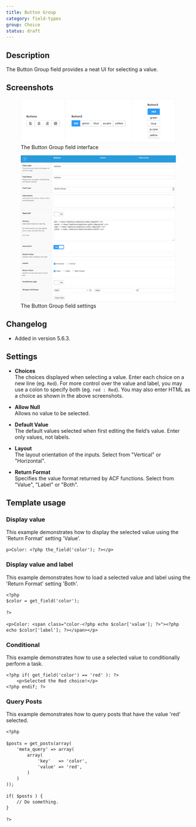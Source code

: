 ```yaml
---
title: Button Group
category: field-types
group: Choice
status: draft
---
```


## Description
The Button Group field provides a neat UI for selecting a value.

## Screenshots
<div class="gallery">
	<figure>
		<a href="https://raw.githubusercontent.com/AdvancedCustomFields/docs/master/assets/acf-button-group-field-interface.png">
			<img src="https://raw.githubusercontent.com/AdvancedCustomFields/docs/master/assets/acf-button-group-field-interface.png" alt="Three examples of button group field controlling alignment, and colors of buttons" />
		</a>
		<figcaption>The Button Group field interface</figcaption>
	</figure>
	<figure>
		<a href="https://raw.githubusercontent.com/AdvancedCustomFields/docs/master/assets/acf-button-group-field-settings.png">
			<img src="https://raw.githubusercontent.com/AdvancedCustomFields/docs/master/assets/acf-button-group-field-settings.png" alt="List of field settings shown when setting up a Button Group field" />
		</a>
		<figcaption>The Button Group field settings</figcaption>
	</figure>
</div>

## Changelog
- Added in version 5.6.3.

## Settings
- **Choices**  
  The choices displayed when selecting a value. Enter each choice on a new line (eg. `Red`). For more control over the value and label, you may use a colon to specify both (eg. `red : Red`). You may also enter HTML as a choice as shown in the above screenshots.
  
- **Allow Null**  
  Allows no value to be selected.
  
- **Default Value**  
  The default values selected when first editing the field’s value. Enter only values, not labels.
  
- **Layout**  
  The layout orientation of the inputs. Select from "Vertical" or "Horizontal".
  
- **Return Format**  
  Specifies the value format returned by ACF functions. Select from "Value", "Label" or "Both".

## Template usage  

### Display value
This example demonstrates how to display the selected value using the 'Return Format' setting 'Value'.
```
p>Color: <?php the_field('color'); ?></p>
```

### Display value and label
This example demonstrates how to load a selected value and label using the 'Return Format' setting 'Both'.

```
<?php
$color = get_field('color');

?>

<p>Color: <span class="color-<?php echo $color['value']; ?>"><?php echo $color['label']; ?></span></p>
```

### Conditional
This example demonstrates how to use a selected value to conditionally perform a task.

```
<?php if( get_field('color') == 'red' ): ?>
	<p>Selected the Red choice!</p>
<?php endif; ?>
```

### Query Posts
This example demonstrates how to query posts that have the value 'red' selected.

```
<?php

$posts = get_posts(array(
    'meta_query' => array(
        array(
            'key'   => 'color',
            'value' => 'red',
        )
    )
));

if( $posts ) {
    // Do something.
}

?>
```

